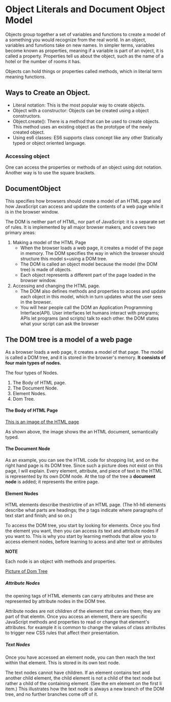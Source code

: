# Object Literals and Document Object Model 

Objects group together a set of variables and functions to create a model of a something you would recognize from the real world. In an object, variables and funvtions take on new names. 
In simpler terms, variables become known as properties, meaning if a variable is part of an ovject, it is called a property. Properties tell us about the object, such as the name of a hotel or the number of rooms it has.

Objects can hold things or properties called methods, which in literial term meaning functions.

## Ways to Create an Object.

* Literal notation: This is the most popular way to create objects.
* Object with a constructor: Objects can be created using a object constructors.
* Object.create(): There is a method that can be used to create objects. This method uses an existing object as the prototype of the newly created object.
* Using es6 classes: ES6 supports class concept like any other Statically typed or object oriented language.

### Accessing object

One can access the properties or methods of an object using dot notation. Another way is to use the square brackets.

## DocumentObject 

This specifies how browsers should create a model of an HTML page and how JavaScript can access and update the contents of a web page while it is in the browser window.

The DOM is neither part of HTML, nor part of JavaScript: it is a separate set of rules. It is implemented by all major browser makers, and covers two primary areas:

1. Making a model of the HTML Page
    * When the browser loads a web page, it creates a model of the page in memory. The DOM specifies the way in which the browser should structure this model s=using a DOM tree.
    * The DOM is called an object model because the model (the DOM tree) is made of objects.
    * Each object represents a different part of the page loaded in the browser window. 
2. Accessing and changing the HTML page.
    * The DOM also defines methods and properties to access and update each object in this model, which in turn updates what the user sees in the browser.
    * You will hear people call the DOM an Application Programming Interface(API). User interfaces let humans interact with programs; APIs let programs (and scripts) talk to each other. the DOM states what your script can ask the browser
## The DOM tree is a model of a web page

As a browser loads a web page, it creates a model of that page. The model is called a DOM tree, and it is stored in the browser's memory. **It consists of four main types of nodes.**

The four types of Nodes.

1. The Body of HTML page.
2. The Document Node.
3. Element Nodes.
4. Dom Tree.

#### The Body of HTML Page

[This is an image of the HTML page](https://www.etutorialspoint.com/images/html_elements.jpg)

As shown above, the image shows the an HTML document, semantically typed.

#### The Document Node

As an example, you can see the HTML code for shopping list, and on the right hand page is its DOM tree. Since such a picture does not exist on this page, I will explain. Every element, attribute, and piece of text in the HTML is represented by its own DOM node. At the top of the tree a **document node** is added; it represents the entire page.

#### Element Nodes

HTML elements describe thestrictire of an HTML page. (The h1-h6 elements describe what parts are headings; the p tags indicate where paragraphs of text start and finish; and so on.)

To access the DOM tree, you start by looking for elements. Once you find the element you want, then you can access its text and attribute nodes if you want to. This is why you start by learning methods that allow you to access element nodes, before learning to acess and alter text or attributes

**NOTE**

Each node is an object with methods and properties.

[Picture of Dom Tree](https://snipcademy.com/img/articles/javascript-document-object-model/dom.svg)

##### Attribute Nodes

the opening tags of HTML elements can carry attributes and these are represented by attribute nodes in the DOM tree. 

Attribute nodes are not children of the element that carries them; they are part of that elemtn. Once you access an element, there are specific JavaScript methods and properties to read or change that element's attributes. for example it is common to change the values of class atrributes to trigger new CSS rules that affect their presentation.

##### Text Nodes

Once you have accessed an element node, you can then reach the text within that element. This is stored in its own text node. 

The text nodes cannot have children. If an element contains text and another child element, the child element is not a child of the text node but rather a child of the containing element. (See the em element on the first li item.) This illustrates how the text node is always a new branch of the DOM tree, and no further branches come off of it.